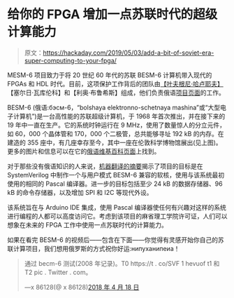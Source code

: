 # 给你的 FPGA 增加一点苏联时代的超级计算能力

> 原文：<https://hackaday.com/2019/05/03/add-a-bit-of-soviet-era-super-computing-to-your-fpga/>

MESM-6 项目致力于将 20 世纪 60 年代的苏联 BESM-6 计算机带入现代的 FPGAs 和 HDL 时代。目前，这项保护工作背后的团队由[【叶夫根尼·哈卢耶夫】](https://twitter.com/x86128)【塞尔日·瓦库伦科】和【利奥·布鲁希斯】组成，他们负责俄语[项目页面](http://www.besm6.org/)的工作。

BESM-6 (俄语:бэсм-6，“bolshaya elektronno-schetnaya mashina”或“大型电子计算机”)是一台高性能的苏联超级计算机，于 1968 年首次推出，并在接下来的 19 年中一直在生产。它的系统时钟运行在 9 MHz，使用了数量惊人的分立元件，如 60，000 个晶体管和 170，000 个二极管，总共能够寻址 192 kB 的内存。在建造的 355 座中，有几座幸存至今，其中一座在伦敦科学博物馆展出(见上图)。更多的图片和信息可以在它的[俄语维基百科页面](https://ru.wikipedia.org/wiki/%D0%91%D0%AD%D0%A1%D0%9C-6)上找到。

对于那些没有俄语知识的人来说，[机器翻译的摘要](https://translate.google.com/translate?hl=en&sl=ru&tl=en&u=https%3A%2F%2Fgithub.com%2Fbesm6%2Fmesm6%2Fwiki)揭示了项目的目标是在 SystemVerilog 中制作一个与用户模式 BESM-6 兼容的软核，使用与该系统最初使用的相同的 Pascal 编译器。进一步的目标包括至少 24 kB 的数据存储器、96 kB 的命令存储器，以及增加 SPI 和 I2C 等现代外设。

该系统旨在与 Arduino IDE 集成，使用 Pascal 编译器使任何有兴趣对这样的系统进行编程的人都可以高度访问它。考虑到该项目的麻省理工学院许可证，人们可以想象在未来的 FPGA 工作中使用一点苏联时代的计算能力。

如果在看完 BESM-6 的视频后——包含在下面——你觉得有灵感开始你自己的苏联计算项目，我们想用俄罗斯的方式祝你好运:нипуханипеиа！

> 通过 becm-6 测试(2008 年记录)。T0 https://t . co/SVF 1 hevuof t1 和 T2 pic . Twitter . com。
> 
> —x 86128(@ x 86128)[2018 年 4 月 18 日](https://twitter.com/x86128/status/986431756889874433?ref_src=twsrc%5Etfw)